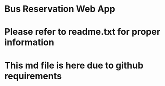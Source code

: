 # Bus Reservation Web App

# Please refer to readme.txt for proper information
# This md file is here due to github requirements